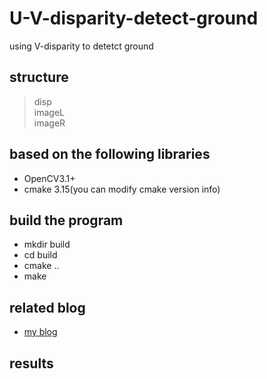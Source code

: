 # U-V-disparity-detect-ground
using V-disparity to detetct ground
## structure
  > disp \
  > imageL \
  > imageR 
## based on the following libraries
* OpenCV3.1+
* cmake 3.15(you can modify cmake version info)
## build the program
* mkdir build 
* cd build
* cmake ..
* make
## related blog
* [my blog](https://blog.csdn.net/He3he3he/article/details/105542815)
## results
